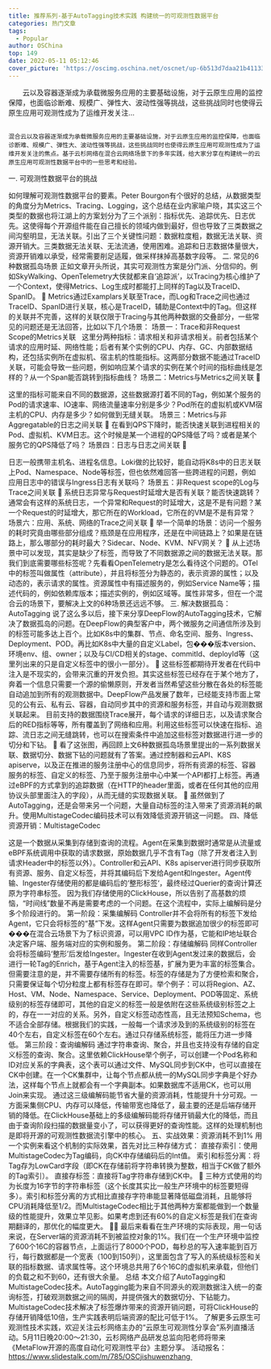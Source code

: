 ```yaml
---
title: 推荐系列-基于AutoTagging技术实践 构建统一的可观测性数据平台
categories: 热门文章
tags:
  - Popular
author: OSChina
top: 149
date: 2022-05-11 05:12:46
cover_picture: 'https://oscimg.oschina.net/oscnet/up-6b513d7daa21b41133bdea20da2e3bf122c.png'
---
```


&emsp;&emsp;云以及容器逐渐成为承载微服务应用的主要基础设施，对于云原生应用的监控保障，也面临诊断难、规模广、弹性大、波动性强等挑战，这些挑战同时也使得云原生应用可观测性成为了运维开发关注...
<!-- more -->

                                                                                                                                                                                        混合云以及容器逐渐成为承载微服务应用的主要基础设施，对于云原生应用的监控保障，也面临诊断难、规模广、弹性大、波动性强等挑战，这些挑战同时也使得云原生应用可观测性成为了运维开发关注的焦点。基于云杉网络在混合云网络场景下的多年实践，给大家分享在构建统一的云原生应用可观测性数据平台中的一些思考和经验。 
一. 可观测性数据平台的挑战 
 
如何理解可观测性数据平台的要素。Peter Bourgon有个很好的总结，从数据类型的角度分为Metrics、Tracing、Logging，这个总结在业内家喻户晓，其实这三个类型的数据也将江湖上的方案划分为了三个派别：指标优先、追踪优先、日志优先。这使得每个开源组件能在自己擅长的领域内做到最好，但也导致了三类数据之间沟壑明显，无法关联。引出了三个关键性问题：数据粒度粗，数据无法关联、资源开销大。三类数据无法关联、无法流通，使用困难。追踪和日志数据体量很大，资源开销难以承受，经常需要削足适履，做采样抹掉高基数字段等。 
二. 常见的6种数据孤岛场景 
正如文章开头所说，其实可观测性方案是分门派、分信仰的。例如SkyWalking、OpenTelemetry大侠就都来自‘追踪派’，以Tracing为核心维护了一个Context，使得Metrics、Log生成时都能打上同样的Tag以及TraceID、SpanID。  
Metrics通过Examplars关联至Trace，而Log和Trace之间也通过TraceID、SpanID进行关联，核心是TraceID，辅助是Context中的Tag。但这样的关联并不完善，这样的关联仅限于Tracing与其他两种数据的交叠部分，一些常见的问题还是无法回答，比如以下几个场景： 
场景一：Trace和非Request Scope的Metrics关联   
这里分两种指标：请求相关和非请求相关。前者包括某个请求的应用时延、网络性能；后者有某个实例的CPU、内存、GC、内部数据结构，还包括实例所在虚拟机、宿主机的性能指标。这两部分数据不能通过TraceID关联，可能会导致一些问题，例如响应某个请求的实例在某个时间的指标曲线是怎样的？从一个Span能否跳转到指标曲线？ 
场景二：Metrics与Metrics之间关联  
 
这里的指标可能来自不同的数据源，这些数据源打着不同的Tag，例如某个服务的Pod的请求速率、IO速率、网络流量速率分别是多少？Pod所在的虚拟机或KVM宿主机的CPU、内存是多少？如何做到无缝关联。 
场景三：Metrics与非Aggregatable的日志之间关联  
在看到QPS下降时，能否快速关联到进程相关的Pod、虚拟机、KVM日志。这个时候是某一个进程的QPS降低了吗？或者是某个服务它的QPS降低了吗？ 
场景四：日志与日志之间关联  
 
日志一般携带主机名、进程名信息。Loki做的比较好，能自动将K8s中的日志关联上Pod、Namespace、Node等标签，但也依然难回答一些跨进程的问题，例如应用日志中的错误与Ingress日志有关联吗？ 
场景五：非Request scope的Log与Trace之间关联  
系统日志异常与Request时延增大是否有关联？能否快速跳转？通常会有这样的系统日志，一个异常和Request的时延增大，这是不是有问题？某一个Request的时延增大，那它所在的Workload，它所在的VM是不是有异常？ 
场景六：应用、系统、网络的Trace之间关联  
举一个简单的场景：访问一个服务的耗时究竟由哪些部分组成？瓶颈是在应用程序，还是在中间链路上？如果是在链路上，那么哪部分的耗时最大？Sidecar、Node、KVM、NFV网关？  从上述场景中可以发现，其实是缺少了标签，而导致了不同数据源之间的数据无法关联。那我们到底需要哪些标签呢？先看看OpenTelemetry是怎么看待这个问题的。OTel中的标签叫做属性（attribute），并且将标签分为静态的，表示资源的属性；以及动态的，表示请求的属性。资源属性中有描述服务的，例如Service Name等；描述代码的，例如依赖库版本；描述实例的，例如区域等。属性非常多，但在一个混合云的场景下，要解决上文的6种场景还远远不够。 
三. 解决数据孤岛：AutoTagging 
说了这么多以后，接下来分享DeepFlow的AutoTagging技术，它解决了数据孤岛的问题。在DeepFlow的典型客户中，两个微服务之间通信所涉及到的标签可能多达上百个。比如K8s中的集群、节点、命名空间、服务、Ingress、Deployment、POD。再比如K8s中大量的自定义Label，包���版本version、环境env、组、owner；以及与CI/CD相关的stage、commitId、deployId等（这里列出来的只是自定义标签中的很小一部分）。  
这些标签都期待开发者在代码中注入是不现实的，会带来沉重的开发负担。其实这些标签已经存在于某个地方了，奔着一个信息只需要一个源的偷懒原则，开发者当然希望这些分散在各处的标签能自动追加到所有的观测数据中。DeepFlow产品发展了数年，已经能支持市面上常见的公有云、私有云、容器，自动同步其中的资源和服务标签，并自动与观测数据关联起来。 
目前支持的数据围绕Trace展开，每个请求的详细日志，以及请求聚合后的RED指标等等，所有覆盖到了网络和应用。利用这些标签可以快速在指标、追踪、流日志之间无缝跳转，也可以在搜索条件中追加这些标签对数据进行进一步的切分和下钻。  
看了这张图，再回顾上文6种数据孤岛场景里提出的一系列数据关联、数据切分、数据下钻的问题就有了答案。通过控制器和云API、K8S apiserve，以及正在推进的服务注册中心的信息同步，将所有资源的标签、容器服务的标签、自定义的标签、乃至于服务注册中心中某一个API都打上标签。再通过eBPF的方式拿到的追踪数据（在HTTP的header里面，或者在任何其他的应用协议头部里面注入的字段），从而无缝的实现数据关联。  
虽然做到了AutoTagging，还是会带来另一个问题，大量自动标签的注入带来了资源消耗的飙升。使用MultistageCodec编码技术可以有效降低资源开销这一问题。 
四、降低资源开销：MultistageCodec 
 
这是一个数据从采集到存储到查询的流程。Agent在采集到数据时通常是从流量或eBPF系统调用中获取的请求数据，原始数据几乎不含有Tag（除了开发者注入到请求Header中的标签以外）。Controller和云API、K8s apiserver进行同步获取所有资源、服务、自定义标签，并将其编码后下发给Agent和Ingester。Agent传输、Ingester存储使用的都是编码后的‘整形标签‘，最终经过Querier的查询计算还原为字符串标签。 
因为我们存储使用的ClickHouse，所以告别了高基数的烦恼，“时间线”数量不再是需要考虑的一个问题。在这个流程中，实际上编解码是分多个阶段进行的。 第一阶段：采集编解码 Controller并不会将所有的标签下发给Agent，它只会将标签的“基”下发。这样Agent只需要为数据追加很少的标签即可���在混合云场景下为了标识资源，可以用VPC ID作为基，它能和IP地址联合决定客户端、服务端对应的实例和服务。 第二阶段：存储编解码 同样Controller会将标签编码‘整形’后发给Ingester。Ingester在收到Agent发过来的数据后，会进行一轮Tag的Enrich，基于Agent注入的标签基，扩展为更为丰富的标签集合。但需要注意的是，并不需要存储所有的标签。标签的存储是为了方便检索和聚合，只需要保证每个切分粒度上都有标签存在即可。举个例子：可以将Region、AZ、Host、VM、Node、Namespace、Service、Deployment、POD等固定、系统级别的标签存储即可，其他的自定义的标签一般是依附在这些系统级别标签之上的，存在一一对应的关系。另外，自定义标签动态性高，且无法预知Schema，也不适合全部存储。根据我们的实践，一般每一个请求涉及到的系统级别的标签在40个左右，自定义标签在60个左右。通过只存储系统标签，能将压力进一步降低。 第三阶段：查询编解码 通过字符串查询、聚合，并且也支持没有存储的自定义标签的查询、聚合。这里依赖ClickHouse举个例子，可以创建一个Pod名称和ID对应关系的字典表，这个表可以通过文件、MySQL同步到CK中，也可以直接在CK中创建。在一个CK集群中，让每个节点都从统一的MySQL同步字典是个好办法，这样每个节点上就都会有一个字典副本。如果数据库不适用CK，也可以用Join来实现。 
通过这三级编解码能节省大量的资源消耗，性能提升十分可观。一方面采集侧CPU、内存可以降低，传输带宽也降低了，最主要的还是后端存储开销的降低。在ClickHouse基础上的多级编解码能将存储开销最大化的降低，而且由于查询阶段扫描的数据量变小了，可以获得更好的查询性能。这样的处理机制也是即将开源的可观测性数据流引擎中的核心。 
五、实战效果：资源消耗不到1% 
用一个实例来看这个机制的实际效果，首先对比三种存储方式： 直接存索引：使用MultistageCodec为Tag编码，向CK中存储编码后的Int值。 索引和标签分离：将Tag存为LowCard字段（即CK在存储前将字符串转换为整数，相当于CK做了额外的Tag索引）。 直接存标签：直接将Tag字符串存储到CK中。  
三种方式使用的均为长度为16字节的字符串标签（这个长度其实比一般生产环境中的标签要短得多）。索引和标签分离的方式相比直接存字符串能显著降低磁盘消耗，且能够将CPU消耗降低至1/2。而MultistageCodec相比于其他两种方案都能做到一个数量级的性能提升，效果立竿见影。如果考虑到还有60%的自定义标签是我们在查询期翻译的，那优化的幅度更大。   
最后来看看在生产环境的实际表现，用一句话来说，在Server端的资源消耗不到被监控对象的1%。我们在一个生产环境中监控了600个16C的容器节点，上面运行了8000个POD，每秒总的写入速率能到百万行，每行数据都是一个宽表（100到150列），这里面包含了写入的系统级标签和关联的指标数据、请求属性等。这个环境总共用了6个16C的虚拟机来承载，但他们的负载之和不到60，还有很大余量。 总结 本文介绍了AutoTagging和MultistageCodec技术。AutoTagging能为来自不同源头的观测数据注入统一的查询标签，打破观测数据之间的隔阂，并提供强大的数据切分、下钻能力。MultistageCodec技术解决了标签爆炸带来的资源开销问题，可将ClickHouse的存储开销降低10倍，生产实践表明后端资源的配比可低于1%。 
了解更多云原生可观测性技术实践，欢迎关注云杉网络主办的“云原生可观测性分享会”系列直播活动。5月11日晚20:00～21:30，云杉网络产品研发总监向阳老师将带来《MetaFlow开源的高度自动化可观测性平台》主题分享。 
活动报名：https://www.slidestalk.com/m/785/OSCjishuwenzhang  

                                        